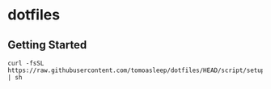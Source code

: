 # dotfiles

## Getting Started

```
curl -fsSL https://raw.githubusercontent.com/tomoasleep/dotfiles/HEAD/script/setup.sh | sh
```
